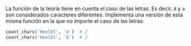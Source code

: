 
La función de la teoría tiene en cuenta el caso de las letras. Es decir, `A` y `a` son considerados caracteres diferentes. Implementa una versión de esta misma función en la que no importe el caso de las letras:

```python
count_chars('HexlEt', 'e')  # 2
count_chars('HexlEt', 'E')  # 2
```
